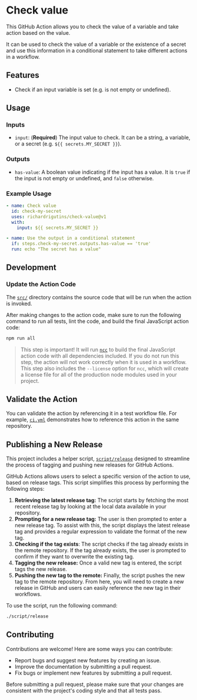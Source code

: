 # Check value

This GitHub Action allows you to check the value of a variable and take action
based on the value.

It can be used to check the value of a variable or the existence of a secret and
use this information in a conditional statement to take different actions in a
workflow.

## Features

- Check if an input variable is set (e.g. is not empty or undefined).

## Usage

### Inputs

- `input`: (**Required**) The input value to check. It can be a string, a
  variable, or a secret (e.g. `${{ secrets.MY_SECRET }}`).

### Outputs

- `has-value`: A boolean value indicating if the input has a value. It is `true`
  if the input is not empty or undefined, and `false` otherwise.

### Example Usage

```yaml
- name: Check value
  id: check-my-secret
  uses: richardrigutins/check-value@v1
  with:
    input: ${{ secrets.MY_SECRET }}

- name: Use the output in a conditional statement
  if: steps.check-my-secret.outputs.has-value == 'true'
  run: echo "The secret has a value"
```

## Development

### Update the Action Code

The [`src/`](./src/) directory contains the source code that will be run when
the action is invoked.

After making changes to the action code, make sure to run the following command
to run all tests, lint the code, and build the final JavaScript action code:

```bash
npm run all
```

> This step is important! It will run [`ncc`](https://github.com/vercel/ncc) to
> build the final JavaScript action code with all dependencies included. If you
> do not run this step, the action will not work correctly when it is used in a
> workflow. This step also includes the `--license` option for `ncc`, which will
> create a license file for all of the production node modules used in your
> project.

## Validate the Action

You can validate the action by referencing it in a test workflow file. For
example, [`ci.yml`](./.github/workflows/ci.yml) demonstrates how to reference
this action in the same repository.

## Publishing a New Release

This project includes a helper script, [`script/release`](./script/release)
designed to streamline the process of tagging and pushing new releases for
GitHub Actions.

GitHub Actions allows users to select a specific version of the action to use,
based on release tags. This script simplifies this process by performing the
following steps:

1. **Retrieving the latest release tag:** The script starts by fetching the most
   recent release tag by looking at the local data available in your repository.
1. **Prompting for a new release tag:** The user is then prompted to enter a new
   release tag. To assist with this, the script displays the latest release tag
   and provides a regular expression to validate the format of the new tag.
1. **Checking if the tag exists**: The script checks if the tag already exists
   in the remote repository. If the tag already exists, the user is prompted to
   confirm if they want to overwrite the existing tag.
1. **Tagging the new release:** Once a valid new tag is entered, the script tags
   the new release.
1. **Pushing the new tag to the remote:** Finally, the script pushes the new tag
   to the remote repository. From here, you will need to create a new release in
   GitHub and users can easily reference the new tag in their workflows.

To use the script, run the following command:

```bash
./script/release
```

## Contributing

Contributions are welcome! Here are some ways you can contribute:

- Report bugs and suggest new features by creating an issue.
- Improve the documentation by submitting a pull request.
- Fix bugs or implement new features by submitting a pull request.

Before submitting a pull request, please make sure that your changes are
consistent with the project's coding style and that all tests pass.
